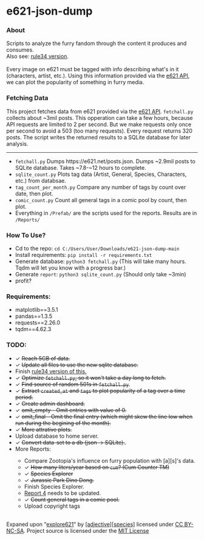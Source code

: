 # e621-json-dump
<h3><b>About</b></h3>
Scripts to analyze the furry fandom through the content it produces and consumes.<br>
Also see: <a href="https://github.com/E-Krabs/rule34_json_dump">rule34 version</a>.<br><br>
Every image on e621 must be tagged with info describing what's in it (characters, artist, etc.). Using this information provided via the <a href="https://e621.net/posts.json">e621 API</a>, we can plot the popularity of something in furry media.

<h3><b>Fetching Data</b></h3>
This project fetches data from e621 provided via the <a href="https://e621.net/posts.json">e621 API</a>. <code>fetchall.py</code> collects about ~3mil posts. This opperation can take a few hours, because API requests are limited to 2 per second. But we make requests only once per second to avoid a 503 (too many requests). Every request returns 320 posts. The script writes the returned results to a SQLite database for later analysis.

<hr>
<ul>
  <li><code>fetchall.py</code> Dumps https://e621.net/posts.json. Dumps ~2.9mil posts to SQLite database. Takes ~7.8-~12 hours to complete.<br>
  <li><code>sqlite_count.py</code> Plots tag data (Artist, General, Species, Characters, etc.) from databsae.<br></li>
  <li><code>tag_count_per_month.py</code> Compare any number of tags by count over date, then plot.<br></li>
  <li><code>comic_count.py</code> Count all general tags in a comic pool by count, then plot.<br></li>
  <li>Everything in <code>/Prefab/</code> are the scripts used for the reports. Results are in <code>/Reports/</code></li>
</ul>

<h3><b>How To Use?</b></h3>
<ul>
  <li>Cd to the repo: <code>cd C:/Users/User/Downloads/e621-json-dump-main</code></li>
  <li>Install requirements: <code>pip install -r requirements.txt</code></li>
  <li>Generate database: <code>python3 fetchall.py</code> (This will take many hours. Tqdm will let you know with a progress bar.)</li>
  <li>Generate <code>report</code>: <code>python3 sqlite_count.py</code> (Should only take ~3min)</li>
  <li>profit?</li>
</ul>
  
<h3><b>Requirements:</b></h3>
<ul>
  <li>matplotlib==3.5.1</li>
  <li>pandas==1.3.5</li>
  <li>requests==2.26.0</li>
  <li>tqdm==4.62.3</li>
</ul>

<h3><b>TODO:</b></h3>
<ul>
  <li>✓ <strike>Reach 5GB of data.</strike></li>
  <li>✓ <strike>Update all files to use the new sqlite database.</strike></li>
  <li>Finish <a href="https://github.com/E-Krabs/rule34_json_dump">rule34 version of this.</a></li>
  <li>✓ <strike>Optimize <code>fetchall.py</code>, so it won't take a day long to fetch.</strike></li>
  <li>✓ <strike>Find source of random 501s in <code>fetchall.py</code></strike>.</li>
  <li>✓ <strike>Extract <code>created_at</code> and <code>tags</code> to plot popularity of a tag over a time period.</strike></li>
  <li>✓ <strike>Create admin dashboard.</strike></li>
  <li>✓ <strike>omit_empty - Omit entries with value of 0.</strike></li>
  <li>✓ <strike>omit_final - Omit the final entry (which might skew the line low when run during the begining of the month).</strike></li>
  <li>✓ <strike>More attrative plots.</strike></li>
  <li>Upload database to home server.</li>
  <li>✓ <strike>Convert data-set to a db (json -> SQLite).</strike>.</li>
  <li>More Reports:</li>
    <ul>
      <li>Compare Zootopia's influence on furry population with [a][s]'s data.</li>
      <li>✓ <strike>How many liters/year based on <code>cum</code>? (Cum Counter TM)</strike></li>
      <li>✓ <strike>Species Explorer</strike></li>
      <li>✓ <strike>Jurassic Park Dino Dong.</strike></li>
      <li>Finish Species Explorer.</li>
      <li><a href="https://e-krabs.github.io/e621-json-dump/Report/4.htm">Report 4</a> needs to be updated.</li>
      <li>✓ <strike>Count general tags in a comic pool.</strike></li>
  <li>Upload copyright tags</li>
  </ul>
</ul>
<br>
Expaned upon "<a href="https://explore621.net">explore621</a>" by <a href="https://adjectivespecies.com/">[adjective][species]</a> licensed under <a href="https://creativecommons.org/licenses/by-nc-sa/4.0/">CC BY-NC-SA</a>. Project source is licensed under the <a href="https://github.com/E-Krabs/e621-json-dump/blob/main/LICENSE">MIT License</a>
